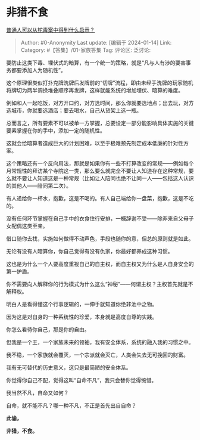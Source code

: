 # 非猎不食
[普通人可以从铊毒案中得到什么启示？](https://www.zhihu.com/question/636423415/answer/3361515602)

> Author: #0-Anonymity
> Last update: [编辑于 2024-01-14]
> Link:
> Category: #【答集】/01-家族答集
> Tag:
> 评论区:
> 泛讨论:

要防止这类下毒、埋伏式的暗算，有一个统一的策略，就是“凡与人有涉的要害事务都要添加人为随机性”。

这个原理很类似打扑克牌洗牌后发牌前的“切牌”流程，即由未经手洗牌的玩家随机将牌切为两半调换堆叠顺序再发牌，这样就能系统的增加埋伏、暗算的难度。

例如和人一起吃饭，对方开口约，对方选时间，那么你就要选地点；出去玩，对方选城市，你就要选酒店；要去喝水，自己从货架上选一瓶。

总而言之，所有要素不可以被单一方掌握，总要设定一部分能影响具体实施的关键要素掌握在你的手中，添加一定的随机性。

这就会给暗算者造成巨大的计划困难，以至于极难预先制定成本低廉的针对性方案。

这个策略还有一个反向用法，那就是如果你有一些不打算改变的常规——例如每个月常规性的拜访某个寺院这一类，那么要么就完全不要让人知道存在这种常规，要么就不要让人知道这是一种常规（比如让人陪同也绝不让同一人——包括这人认识的其他人——陪同第二次）。

有人递给你一杯水，抱歉，这是不喝的。有人自己端给你一盘菜，抱歉，这是不吃的。

没有任何环节掌握在自己手中的衣食住行安排，一概辞谢不受——除非来自父母子女配偶这类至亲。

借口随你去找，实施如何做得不动声色，手段也随你的意，但总的原则就是如此。

无论有没有人暗算你，你自己觉得有没有仇家，你最好都养成这种习惯。

这也是为什么一个人要高度重视自己的自主权，而自主权又为什么是人自身安全的第一护盾。

你不需要向人解释你的行为模式为什么这么“神秘”——何谓主权？主权首先就是不解释权。

明白人是看得懂这个行事逻辑的，一伸手就知道你绝非池中之物。

因为这是对自身的一种系统性的珍爱，本身就是高度自尊的实践。

你怎么看待你自己，那是你的自由。

但我是一个王，一个家族未来的领袖，我有安全体系，系统的融入我的习惯之中。

我不稳，一个家族就会覆灭，一个宗派就会灭亡，人类会失去无可挽回的财富。

我有无可替代的历史意义，这只是最简陋的安全体系。

你觉得你自己不配，觉得这叫“自命不凡”，我只会替你觉得惋惜。

我当然不凡，自命又如何？

自命，就不能不凡？哪一种不凡，不正是首先出自自命？

**此谕，**

**非猎，不食。**
